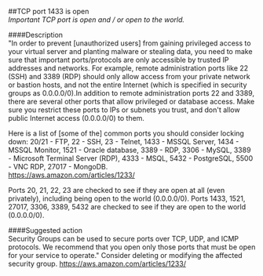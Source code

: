 ##TCP port 1433 is open  
*Important TCP port is open and / or open to the world.*

####Description  
"In order to prevent [unauthorized users] from gaining privileged access to your virtual server and planting malware or stealing data, you need to make sure that important ports/protocols are only accessible by trusted IP addresses and networks. For example, remote administration ports like 22 (SSH) and 3389 (RDP) should only allow access from your private network or bastion hosts, and not the entire Internet (which is specified in security groups as 0.0.0.0/0).In addition to remote administration ports 22 and 3389, there are several other ports that allow privileged or database access. Make sure you restrict these ports to IPs or subnets you trust, and don't allow public Internet access (0.0.0.0/0) to them.

Here is a list of [some of the] common ports you should consider locking down: 20/21 - FTP, 22 - SSH, 23 - Telnet, 1433 - MSSQL Server, 1434 - MSSQL Monitor, 1521 - Oracle database, 3389 - RDP, 3306 - MySQL, 3389 - Microsoft Terminal Server (RDP), 4333 - MSQL, 5432 - PostgreSQL, 5500 - VNC RDP, 27017 - MongoDB.  
https://aws.amazon.com/articles/1233/

Ports 20, 21, 22, 23 are checked to see if they are open at all (even privately), including being open to the world (0.0.0.0/0).
Ports 1433, 1521, 27017, 3306, 3389, 5432 are checked to see if they are open to the world (0.0.0.0/0).

####Suggested action   
Security Groups can be used to secure ports over TCP, UDP, and ICMP protocols. We recommend that you open only those ports that must be open for your service to operate." Consider deleting or modifying the affected security group.
https://aws.amazon.com/articles/1233/
